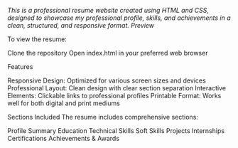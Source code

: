 *This is a professional resume website created using HTML and CSS, designed to showcase my professional profile, skills, and achievements in a clean, structured, and responsive format.
Preview*

To view the resume:

Clone the repository
Open index.html in your preferred web browser

Features

Responsive Design: Optimized for various screen sizes and devices
Professional Layout: Clean design with clear section separation
Interactive Elements: Clickable links to professional profiles
Printable Format: Works well for both digital and print mediums

Sections Included
The resume includes comprehensive sections:

Profile Summary
Education
Technical Skills
Soft Skills
Projects
Internships
Certifications
Achievements & Awards

